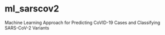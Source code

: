 # ml_sarscov2
Machine Learning Approach for Predicting CoVID-19 Cases and Classifying SARS-CoV-2 Variants
